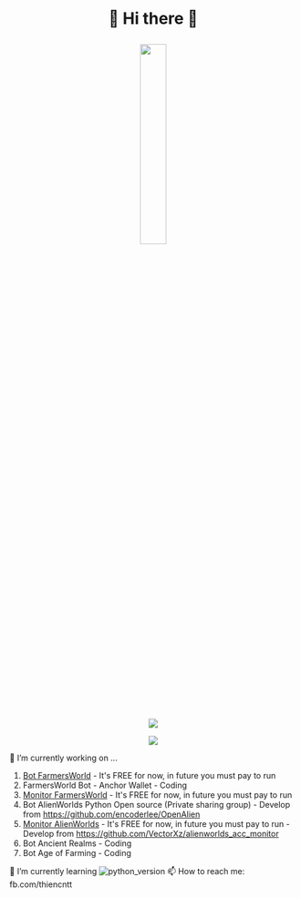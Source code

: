 <h1><p align="center"> 👋 Hi there 👋 </p></h1>
<p align="center">
 <img width="30%" src="https://avatars.githubusercontent.com/u/45612350">
</p>
  
<p align="center">
 <img src="https://github-readme-stats.vercel.app/api/top-langs/?username=thiencntt&layout=compact&theme=radical">
</p>
<p align="center">
  <img src="https://github-readme-stats.vercel.app/api?username=thiencntt&theme=radical"></p>
</p>

🔭 I’m currently working on ...
1. [Bot FarmersWorld](https://minewax.com/fw/) - It's FREE for now, in future you must pay to run
2. FarmersWorld Bot - Anchor Wallet - Coding
3. [Monitor FarmersWorld](https://fwmonitor.vercel.app) - It's FREE for now, in future you must pay to run
4. Bot AlienWorlds Python Open source (Private sharing group) - Develop from https://github.com/encoderlee/OpenAlien
5. [Monitor AlienWorlds](https://tlm.vercel.app) - It's FREE for now, in future you must pay to run - Develop from https://github.com/VectorXz/alienworlds_acc_monitor
6. Bot Ancient Realms - Coding
7. Bot Age of Farming - Coding

🌱 I’m currently learning ![python_version](https://img.shields.io/badge/python-%3E%3D%203.10-brightgreen)
📫 How to reach me: fb.com/thiencntt

<!--
**thiencntt/thiencntt** is a ✨ _special_ ✨ repository because its `README.md` (this file) appears on your GitHub profile.

Here are some ideas to get you started:

- 🔭 I’m currently working on ...
- 🌱 I’m currently learning ...
- 👯 I’m looking to collaborate on ...
- 🤔 I’m looking for help with ...
- 💬 Ask me about ...
- 📫 How to reach me: ...
- 😄 Pronouns: ...
- ⚡ Fun fact: ...
-->

